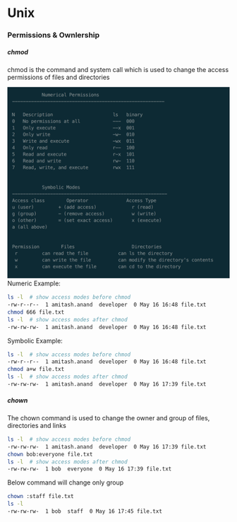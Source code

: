 # Unix

### Permissions & Ownlership
##### chmod
chmod is the command and system call which is used to change the access permissions of files and directories

![image](./images/i-chmod.png)
Numeric Example:
```bash
ls -l  # show access modes before chmod
-rw-r--r--  1 amitash.anand  developer  0 May 16 16:48 file.txt
chmod 666 file.txt
ls -l  # show access modes after chmod
-rw-rw-rw-  1 amitash.anand  developer  0 May 16 16:48 file.txt
```
Symbolic Example:
```bash
ls -l  # show access modes before chmod
-rw-r--r--  1 amitash.anand  developer  0 May 16 16:48 file.txt
chmod a+w file.txt
ls -l  # show access modes after chmod
-rw-rw-rw-  1 amitash.anand  developer  0 May 16 17:39 file.txt
```
##### chown
The chown command is used to change the owner and group of files, directories and links
```bash
ls -l  # show access modes before chmod
-rw-rw-rw-  1 amitash.anand  developer  0 May 16 17:39 file.txt
chown bob:everyone file.txt
ls -l  # show access modes after chmod
-rw-rw-rw-  1 bob  everyone  0 May 16 17:39 file.txt
```
Below command will change only group
```bash
chown :staff file.txt
ls -l
-rw-rw-rw-  1 bob  staff  0 May 16 17:45 file.txt
```

